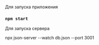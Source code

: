 
Для запуска приложения

### `npm start`

Для запуска сервера 

npx json-server --watch db.json --port 3001